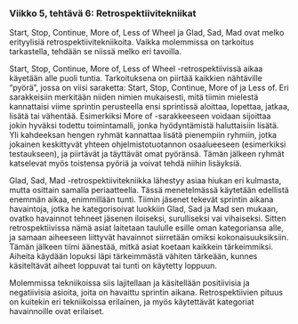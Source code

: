 ### Viikko 5, tehtävä 6: Retrospektiivitekniikat

Start, Stop, Continue, More of, Less of Wheel ja Glad, Sad, Mad ovat melko erityylisiä retrospektiivitekniikoita. Vaikka molemmissa on tarkoitus tarkastella, tehdään se niissä melko eri tavoilla.

Start, Stop, Continue, More of, Less of Wheel -retrospektiivissä aikaa käyetään alle puoli tuntia. Tarkoituksena on piirtää kaikkien nähtäville “pyörä”, jossa on viisi saraketta: Start, Stop, Continue, More of ja Less of. Eri sarakkeisiin merkitään niiden nimien mukaisesti, mitä tiimin mielestä kannattaisi viime sprintin perusteella ensi sprintissä aloittaa, lopettaa, jatkaa, lisätä tai vähentää. Esimerkiksi More of -sarakkeeseen voidaan sijoittaa jokin hyväksi todettu toimintamalli, jonka hyödyntämistä haluttaisiin lisätä. Yli kahdeeksan hengen ryhmät kannattaa lisätä pienempiin ryhmiin, jotka jokainen keskittyvät yhteen ohjelmistotuotannon osaalueeseen (esimerkiksi testaukseen), ja piirtävät ja täyttävät omat pyöränsä. Tämän jälkeen ryhmät katselevat myös toistensa pyöriä ja voivat tehdä niihin lisäyksiä.

Glad, Sad, Mad -retrospektiivitekniikka lähestyy asiaa hiukan eri kulmasta, mutta osittain samalla periaatteella. Tässä menetelmässä käytetään edellistä enemmän aikaa, enimmillään tunti. Tiimin jäsenet tekevät sprintin aikana havaintoja, jotka he kategorisoivat luokkiin Glad, Sad ja Mad sen mukaan, ovatko havainnot tehneet jäsenen iloiseksi, surulliseksi vai vihaiseksi. Sitten retrospektiivissa nämä asiat laitetaan taululle esille oman kategoriansa alle, ja samaan aiheeseen liittyvät havainnot siirretään omiksi kokonaisuuksiksiin. Tämän jälkeen tiimi äänestää, mitkä asiat koetaan kaikkein tärkeimmiksi. Aiheita käydään lopuksi läpi tärkeimmästä vähiten tärkeään, kunnes käsiteltävät aiheet loppuvat tai tunti on käytetty loppuun.

Molemmissa tekniikoissa siis lajitellaan ja käsitellään positiivisia ja negatiivisia asioita, joita on havaittu sprintin aikana. Retrospektiivien pituus on kuitekin eri tekniikoissa erilainen, ja myös käytettävät kategoriat havainnoille ovat erilaiset.

